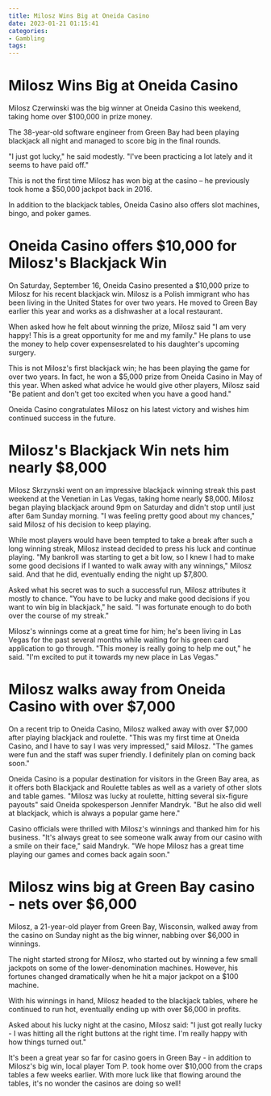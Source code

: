 ```yaml
---
title: Milosz Wins Big at Oneida Casino
date: 2023-01-21 01:15:41
categories:
- Gambling
tags:
---
```



#  Milosz Wins Big at Oneida Casino

Milosz Czerwinski was the big winner at Oneida Casino this weekend, taking home over $100,000 in prize money.

The 38-year-old software engineer from Green Bay had been playing blackjack all night and managed to score big in the final rounds.

"I just got lucky," he said modestly. "I've been practicing a lot lately and it seems to have paid off."

This is not the first time Milosz has won big at the casino – he previously took home a $50,000 jackpot back in 2016.

In addition to the blackjack tables, Oneida Casino also offers slot machines, bingo, and poker games.

#  Oneida Casino offers $10,000 for Milosz's Blackjack Win

On Saturday, September 16, Oneida Casino presented a $10,000 prize to Milosz for his recent blackjack win. Milosz is a Polish immigrant who has been living in the United States for over two years. He moved to Green Bay earlier this year and works as a dishwasher at a local restaurant.

When asked how he felt about winning the prize, Milosz said "I am very happy! This is a great opportunity for me and my family." He plans to use the money to help cover expensesrelated to his daughter's upcoming surgery.

This is not Milosz's first blackjack win; he has been playing the game for over two years. In fact, he won a $5,000 prize from Oneida Casino in May of this year. When asked what advice he would give other players, Milosz said "Be patient and don't get too excited when you have a good hand."

Oneida Casino congratulates Milosz on his latest victory and wishes him continued success in the future.

#  Milosz's Blackjack Win nets him nearly $8,000

Milosz Skrzynski went on an impressive blackjack winning streak this past weekend at the Venetian in Las Vegas, taking home nearly $8,000. Milosz began playing blackjack around 9pm on Saturday and didn't stop until just after 6am Sunday morning. "I was feeling pretty good about my chances," said Milosz of his decision to keep playing.

While most players would have been tempted to take a break after such a long winning streak, Milosz instead decided to press his luck and continue playing. "My bankroll was starting to get a bit low, so I knew I had to make some good decisions if I wanted to walk away with any winnings," Milosz said. And that he did, eventually ending the night up $7,800.

Asked what his secret was to such a successful run, Milosz attributes it mostly to chance. "You have to be lucky and make good decisions if you want to win big in blackjack," he said. "I was fortunate enough to do both over the course of my streak."

Milosz's winnings come at a great time for him; he's been living in Las Vegas for the past several months while waiting for his green card application to go through. "This money is really going to help me out," he said. "I'm excited to put it towards my new place in Las Vegas."

#  Milosz walks away from Oneida Casino with over $7,000

On a recent trip to Oneida Casino, Milosz walked away with over $7,000 after playing blackjack and roulette. "This was my first time at Oneida Casino, and I have to say I was very impressed," said Milosz. "The games were fun and the staff was super friendly. I definitely plan on coming back soon."

Oneida Casino is a popular destination for visitors in the Green Bay area, as it offers both Blackjack and Roulette tables as well as a variety of other slots and table games. "Milosz was lucky at roulette, hitting several six-figure payouts" said Oneida spokesperson Jennifer Mandryk. "But he also did well at blackjack, which is always a popular game here."

Casino officials were thrilled with Milosz's winnings and thanked him for his business. "It's always great to see someone walk away from our casino with a smile on their face," said Mandryk. "We hope Milosz has a great time playing our games and comes back again soon."

#  Milosz wins big at Green Bay casino - nets over $6,000

Milosz, a 21-year-old player from Green Bay, Wisconsin, walked away from the casino on Sunday night as the big winner, nabbing over $6,000 in winnings.

The night started strong for Milosz, who started out by winning a few small jackpots on some of the lower-denomination machines. However, his fortunes changed dramatically when he hit a major jackpot on a $100 machine.

With his winnings in hand, Milosz headed to the blackjack tables, where he continued to run hot, eventually ending up with over $6,000 in profits.

Asked about his lucky night at the casino, Milosz said: "I just got really lucky - I was hitting all the right buttons at the right time. I'm really happy with how things turned out."

It's been a great year so far for casino goers in Green Bay - in addition to Milosz's big win, local player Tom P. took home over $10,000 from the craps tables a few weeks earlier. With more luck like that flowing around the tables, it's no wonder the casinos are doing so well!